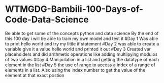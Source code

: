 # WTMGDG-Bambili-100-Days-of-Code-Data-Science
Be able to get some of the concepts python and data science
By the end of this 100 day i will be able to train my own model and test it
#Day 1
Was able to print hello world and try my little if statement
#Day 2
was able to create a variable give it a value hello world and printed it out
#Day 3
Created var placeholders and did arithmetic operations like adding multilpying modulos of two values
#Day 4
Manipulation in a list and getting the datatype of each element in the list
#Day 5 
the use of range to access a index of a range of elements in a list. Also using the index number to get the value of the element at that exact postion
